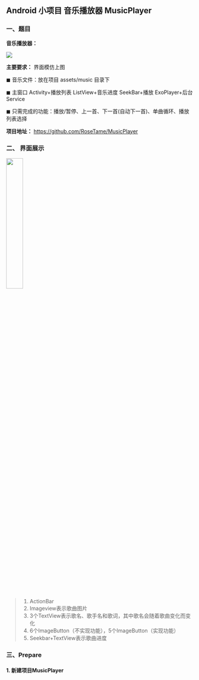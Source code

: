 ## Android 小项目 音乐播放器 MusicPlayer

### 一、题目

**音乐播放器：** 

<img src="https://gitee.com/RoseTame/pic/raw/master/blog/202405022325983.jpg" >

**主要要求：** 界面模仿上图 

◼ 音乐文件：放在项目 assets/music 目录下 

◼ 主窗口 Activity+播放列表 ListView+音乐进度 SeekBar+播放 ExoPlayer+后台 Service 

◼ 只需完成的功能：播放/暂停、上一首、下一首(自动下一首)、单曲循环、播放列表选择

**项目地址：** https://github.com/RoseTame/MusicPlayer 

### 二、 界面展示

<img src="https://gitee.com/RoseTame/pic/raw/master/blog/202405031555785.png" width="30%">

> 1. ActionBar
> 2. Imageview表示歌曲图片
> 3. 3个TextView表示歌名、歌手名和歌词，其中歌名会随着歌曲变化而变化
> 4. 6个ImageButton（不实现功能），5个ImageButton（实现功能）
> 5. Seekbar+TextView表示歌曲进度

### 三、Prepare

#### 1. 新建项目MusicPlayer
